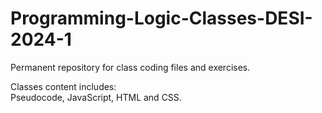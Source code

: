 # Programming-Logic-Classes-DESI-2024-1

Permanent repository for class coding files and exercises.<br>

Classes content includes:<br>
Pseudocode, JavaScript, HTML and CSS.<br>
